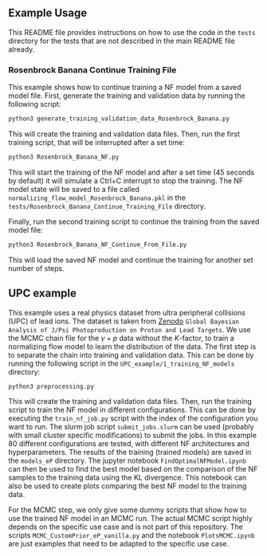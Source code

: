 ## Example Usage

This README file provides instructions on how to use the code in the `tests` 
directory for the tests that are not described in the main README file already.

### Rosenbrock Banana Continue Training File
This example shows how to continue training a NF model from a saved model file.
First, generate the training and validation data by running the following script:
```bash
python3 generate_training_validation_data_Rosenbrock_Banana.py
```
This will create the training and validation data files. Then, run the 
first training script, that will be interrupted after a set time:
```bash
python3 Rosenbrock_Banana_NF.py
```
This will start the training of the NF model and after a set time (45 seconds by default)
it will simulate a Ctrl+C interrupt to stop the training. The NF model state will be saved
to a file called `normalizing_flow_model_Rosenbrock_Banana.pkl` in the 
`tests/Rosenbrock_Banana_Continue_Training_File` directory.

Finally, run the second training script to continue the training from the saved model file:
```bash
python3 Rosenbrock_Banana_NF_Continue_From_File.py
```
This will load the saved NF model and continue the training for another set number of steps.

## UPC example
This example uses a real physics dataset from ultra peripheral collisions (UPC) 
of lead ions. The dataset is taken from [Zenodo](https://zenodo.org/records/15880667) 
`Global Bayesian Analysis of J/Psi Photoproduction on Proton and Lead Targets`.
We use the MCMC chain file for the $\gamma+p$ data without the $K$-factor, to
train a normalizing flow model to learn the distribution of the data.
The first step is to separate the chain into training and validation data. This can be done
by running the following script in the `UPC_example/1_training_NF_models` directory:
```bash
python3 preprocessing.py
```
This will create the training and validation data files. Then, run the 
training script to train the NF model in different configurations. This can be
done by executing the `train_nf_job.py` script with the index of the configuration
you want to run. The slurm job script `submit_jobs.slurm` can be used (probably
with small cluster specific modifications) to submit the jobs.
In this example 80 different configurations are tested, with different NF architectures
and hyperparameters. The results of the training (trained models) are saved in the
`models_eP` directory.
The jupyter notebook `FindOptimalNFModel.ipynb` can then be used to find the best
model based on the comparison of the NF samples to the training data using the KL divergence.
This notebook can also be used to create plots comparing the best NF model to the training data.

For the MCMC step, we only give some dummy scripts that show how to use the trained NF model
in an MCMC run. The actual MCMC script highly depends on the specific use case and is not
part of this repository. The scripts `MCMC_CustomPrior_eP_vanilla.py` and the notebook `PlotsMCMC.ipynb`
are just examples that need to be adapted to the specific use case.